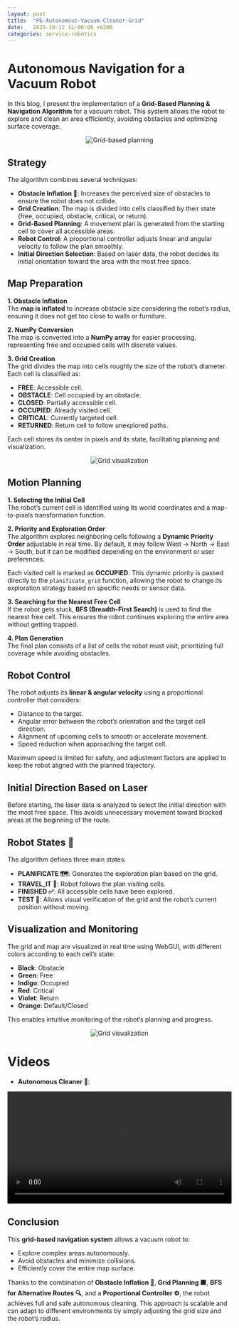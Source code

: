 ```yaml
---
layout: post
title:  "P6-Autonomous-Vacuum-Cleaner-Grid"
date:   2025-10-12 11:00:00 +0200
categories: service-robotics
---
```


# **Autonomous Navigation for a Vacuum Robot**

In this blog, I present the implementation of a **Grid-Based Planning & Navigation Algorithm** for a vacuum robot. This system allows the robot to explore and clean an area efficiently, avoiding obstacles and optimizing surface coverage.

<div style="text-align: center;">
    <img src="/assets/images/cleaner_img.png" alt="Grid-based planning" />
</div>

## **Strategy**

The algorithm combines several techniques:

- **Obstacle Inflation 🚧**: Increases the perceived size of obstacles to ensure the robot does not collide.
- **Grid Creation**: The map is divided into cells classified by their state (free, occupied, obstacle, critical, or return).
- **Grid-Based Planning**: A movement plan is generated from the starting cell to cover all accessible areas.
- **Robot Control**: A proportional controller adjusts linear and angular velocity to follow the plan smoothly.
- **Initial Direction Selection**: Based on laser data, the robot decides its initial orientation toward the area with the most free space.

## **Map Preparation**

**1. Obstacle Inflation**  
The **map is inflated** to increase obstacle size considering the robot’s radius, ensuring it does not get too close to walls or furniture.

**2. NumPy Conversion**  
The map is converted into a **NumPy array** for easier processing, representing free and occupied cells with discrete values.

**3. Grid Creation**  
The grid divides the map into cells roughly the size of the robot’s diameter. Each cell is classified as:

- **FREE**: Accessible cell.
- **OBSTACLE**: Cell occupied by an obstacle.
- **CLOSED**: Partially accessible cell.
- **OCCUPIED**: Already visited cell.
- **CRITICAL**: Currently targeted cell.
- **RETURNED**: Return cell to follow unexplored paths.

Each cell stores its center in pixels and its state, facilitating planning and visualization.

<div style="text-align: center;">
    <img src="/assets/visual_grids.gif" alt="Grid visualization" />
</div>

## **Motion Planning**

**1. Selecting the Initial Cell**  
The robot’s current cell is identified using its world coordinates and a map-to-pixels transformation function.

**2. Priority and Exploration Order**  
The algorithm explores neighboring cells following a **Dynamic Priority Order** adjustable in real time. By default, it may follow West → North → East → South, but it can be modified depending on the environment or user preferences.

Each visited cell is marked as **OCCUPIED**. This dynamic priority is passed directly to the `planificate_grid` function, allowing the robot to change its exploration strategy based on specific needs or sensor data.

**3. Searching for the Nearest Free Cell**  
If the robot gets stuck, **BFS (Breadth-First Search)** is used to find the nearest free cell. This ensures the robot continues exploring the entire area without getting trapped.

**4. Plan Generation**  
The final plan consists of a list of cells the robot must visit, prioritizing full coverage while avoiding obstacles.

## **Robot Control**

The robot adjusts its **linear & angular velocity** using a proportional controller that considers:

- Distance to the target.
- Angular error between the robot’s orientation and the target cell direction.
- Alignment of upcoming cells to smooth or accelerate movement.
- Speed reduction when approaching the target cell.

Maximum speed is limited for safety, and adjustment factors are applied to keep the robot aligned with the planned trajectory.

## **Initial Direction Based on Laser**

Before starting, the laser data is analyzed to select the initial direction with the most free space. This avoids unnecessary movement toward blocked areas at the beginning of the route.

## **Robot States 🤖**

The algorithm defines three main states:

- **PLANIFICATE 🗺️**: Generates the exploration plan based on the grid.
- **TRAVEL_IT 🚶**: Robot follows the plan visiting cells.
- **FINISHED ✅**: All accessible cells have been explored.
- **TEST 🧪**: Allows visual verification of the grid and the robot’s current position without moving.

## **Visualization and Monitoring**

The grid and map are visualized in real time using WebGUI, with different colors according to each cell’s state:

- **Black**: Obstacle
- **Green**: Free
- **Indigo**: Occupied
- **Red**: Critical
- **Violet**: Return
- **Orange**: Default/Closed

This enables intuitive monitoring of the robot’s planning and progress.

<div style="text-align: center;">
    <img src="/assets/planify_bfs(1).gif" alt="Grid visualization" />
</div>

# **Videos**

- **Autonomous Cleaner 🤖**:
<div style="display: flex; justify-content: center;">
  <video width="700" controls>
    <source src="{{ '/assets/videos/Cleaner_aut_short.mp4' | relative_url }}" type="video/webm">
    Your browser does not support WebM format.
  </video>
</div>

## **Conclusion**

This **grid-based navigation system** allows a vacuum robot to:

- Explore complex areas autonomously.
- Avoid obstacles and minimize collisions.
- Efficiently cover the entire map surface.

Thanks to the combination of **Obstacle Inflation 🚧**, **Grid Planning 🟩**, **BFS for Alternative Routes 🔍**, and a **Proportional Controller ⚙️**, the robot achieves full and safe autonomous cleaning. This approach is scalable and can adapt to different environments by simply adjusting the grid size and the robot’s radius.
